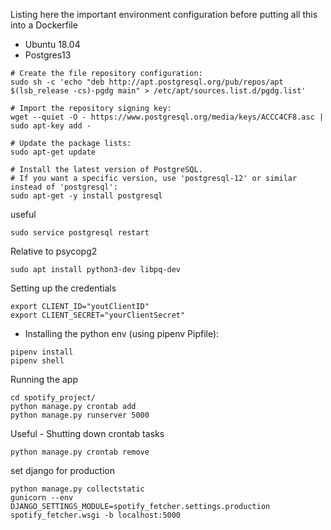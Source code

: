 Listing here the important environment configuration before putting all this into a Dockerfile


- Ubuntu 18.04
- Postgres13

```
# Create the file repository configuration:
sudo sh -c 'echo "deb http://apt.postgresql.org/pub/repos/apt $(lsb_release -cs)-pgdg main" > /etc/apt/sources.list.d/pgdg.list'

# Import the repository signing key:
wget --quiet -O - https://www.postgresql.org/media/keys/ACCC4CF8.asc | sudo apt-key add -

# Update the package lists:
sudo apt-get update

# Install the latest version of PostgreSQL.
# If you want a specific version, use 'postgresql-12' or similar instead of 'postgresql':
sudo apt-get -y install postgresql
```

useful
```
sudo service postgresql restart
```

Relative to psycopg2
```
sudo apt install python3-dev libpq-dev
```

Setting up the credentials
```
export CLIENT_ID="youtClientID"
export CLIENT_SECRET="yourClientSecret"
```


- Installing the python env (using pipenv Pipfile):
```
pipenv install
pipenv shell
```

Running the app
```
cd spotify_project/
python manage.py crontab add 
python manage.py runserver 5000
```

Useful - Shutting down crontab tasks
```
python manage.py crontab remove
```


set django for production
```
python manage.py collectstatic
gunicorn --env DJANGO_SETTINGS_MODULE=spotify_fetcher.settings.production spotify_fetcher.wsgi -b localhost:5000
```
